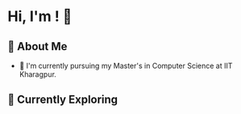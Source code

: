 # Hi, I'm <PhanThang>! 👋 

## 🚀 About Me

- 🔭 I'm currently pursuing my Master's in Computer Science at IIT Kharagpur.

## 🌱 Currently Exploring
 
